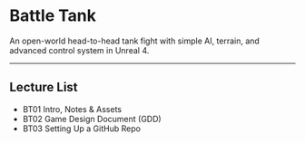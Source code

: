 # Battle Tank
An open-world head-to-head tank fight with simple AI, terrain, and advanced control system in Unreal 4.

---

## Lecture List
* BT01 Intro, Notes & Assets
* BT02 Game Design Document (GDD)
* BT03 Setting Up a GitHub Repo
